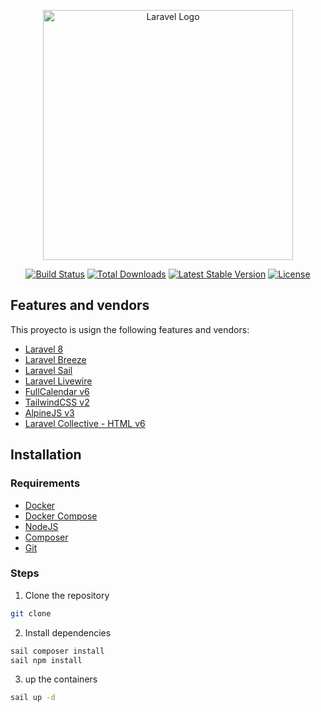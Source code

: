 <p align="center"><a href="https://laravel.com" target="_blank"><img src="https://raw.githubusercontent.com/laravel/art/master/logo-lockup/5%20SVG/2%20CMYK/1%20Full%20Color/laravel-logolockup-cmyk-red.svg" width="400" alt="Laravel Logo"></a></p>

<p align="center">
<a href="https://github.com/laravel/framework/actions"><img src="https://github.com/laravel/framework/workflows/tests/badge.svg" alt="Build Status"></a>
<a href="https://packagist.org/packages/laravel/framework"><img src="https://img.shields.io/packagist/dt/laravel/framework" alt="Total Downloads"></a>
<a href="https://packagist.org/packages/laravel/framework"><img src="https://img.shields.io/packagist/v/laravel/framework" alt="Latest Stable Version"></a>
<a href="https://packagist.org/packages/laravel/framework"><img src="https://img.shields.io/packagist/l/laravel/framework" alt="License"></a>
</p>

## Features and vendors
This proyecto is usign the following features and vendors:
- [Laravel 8](https://laravel.com/docs/10.x)
- [Laravel Breeze](https://laravel.com/docs/10.x/starter-kits#laravel-breeze)
- [Laravel Sail](https://laravel.com/docs/10.x/sail)
- [Laravel Livewire](https://laravel-livewire.com/)
- [FullCalendar v6](https://fullcalendar.io/)
- [TailwindCSS v2](https://tailwindcss.com/)
- [AlpineJS v3](https://alpinejs.dev/)
- [Laravel Collective - HTML v6](https://laravelcollective.com/docs/6.x/html)


## Installation

### Requirements
- [Docker](https://docs.docker.com/get-docker/)
- [Docker Compose](https://docs.docker.com/compose/install/)
- [NodeJS](https://nodejs.org/en/download/)
- [Composer](https://getcomposer.org/download/)
- [Git](https://git-scm.com/downloads)

### Steps
1. Clone the repository
```bash
git clone
```
2. Install dependencies
```bash
sail composer install
sail npm install
```
3. up the containers
```bash
sail up -d
```

